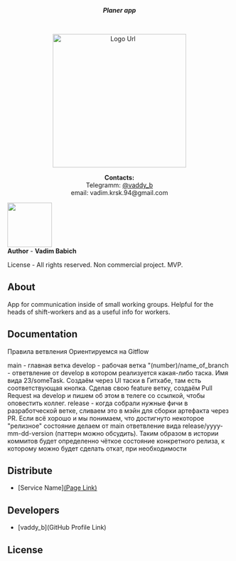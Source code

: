 <p align="center">
  <b>
  <i>
      Planer app
  </i>
  </b>
</p>


<br>
<p align="center">
      <img src="https://i.ibb.co/0GL3WhX/seo-34-1024.png" alt="Logo Url" width="300">
</p>

<p align="center">
  <b>Сontacts:</b>
  <br>
Telegramm: <a href="https://t.me/vaddy_b">@vaddy_b</a>
  </br>
email: vadim.krsk.94@gmail.com
</p>

  <p allign = "left">
   <img src="https://i.ibb.co/28pBfJJ/IMG-2906.jpg" width = "100">
    <br>
  <b>Author</b> - <strong>Vadim Babich</strong>
  </p>

  <p allign= "left">
  License - All rights reserved. Non commercial project.   MVP.
</p>

## About

App for communication inside of small working groups. Helpful for the heads of shift-workers and as a useful info for workers.

## Documentation

Правила ветвления
Ориентируемся на Gitflow

main - главная ветка
develop - рабочая ветка
"(number)/name_of_branch - ответвление от develop в котором реализуется какая-либо таска. Имя вида 23/someTask. Создаём через UI таски в Гитхабе, там есть соответствующая кнопка.
Сделав свою feature ветку, создаём Pull Request на develop и пишем об этом в телеге со ссылкой, чтобы оповестить коллег.
release - когда собрали нужные фичи в разработческой ветке, сливаем это в мэйн для сборки артефакта через PR. Если всё хорошо и мы понимаем, что достигнуто некоторое "релизное" состояние делаем от main ответвление вида release/yyyy-mm-dd-version (паттерн можно обсудить). Таким образом в истории коммитов будет определенно чёткое состояние конкретного релиза, к которому можно будет сделать откат, при необходимости

## Distribute

- [Service Name][(Page Link)](https://github.com/vaddy1b)


## Developers

- [vaddy_b](GitHub Profile Link)

## License

